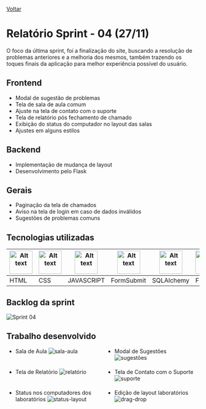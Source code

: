 <a href="../README.md">Voltar</a>

# Relatório Sprint - 04 (27/11)

O foco da última sprint, foi a finalização do site, buscando a resolução de problemas anteriores e a melhoria dos mesmos, também trazendo os toques finais da aplicação para melhor experiência possível do usuário.

## Frontend

<ul>
  <li>Modal de sugestão de problemas</li>
  <li>Tela de sala de aula comum</li>
  <li>Ajuste na tela de contato com o suporte</li>
  <li>Tela de relatório pós fechamento de chamado</li>
  <li>Exibição do status do computador no layout das salas</li>
  <li>Ajustes em alguns estilos</li>
</ul>

## Backend

<ul>
  <li>Implementação de mudança de layout</li>
  <li>Desenvolvimento pelo Flask</li>
</ul>

## Gerais

<ul>
  <li>Paginação da tela de chamados</li>
  <li>Aviso na tela de login em caso de dados inválidos</li>
  <li>Sugestões de problemas comuns</li>
</ul>

## Tecnologias utilizadas

<table>
<thead>
    <th><img
  src="https://user-images.githubusercontent.com/89823203/188508559-2e9b2add-9fb0-427f-b812-3201f43f9c57.png"
  alt="Alt text"
  title="Optional title"
  style="display: inline-block; margin: 0 auto; width: 60px"></th>
  <th><img
  src="https://user-images.githubusercontent.com/89823203/188508718-75027df1-8a91-4a47-94b5-ce2664c6f2be.png"
  alt="Alt text"
  title="Optional title"
  style="display: inline-block; margin: 0 auto; width: 60px"></th>
  <th><img
  src="https://user-images.githubusercontent.com/89823203/190717820-53e9f06b-1aec-4e46-91e1-94ea2cf07100.svg"
  alt="Alt text"
  title="Optional title"
  style="display: inline-block; margin: 0 auto; width: 60px"></th>
  <th><img
  src="https://formsubmit.io/static/app/images/formsubmit.png"
  alt="Alt text"
  title="Optional title"
  style="display: inline-block; margin: 0 auto; width: 60px"></th>
  <th><img
  src="https://user-images.githubusercontent.com/111662298/194792797-9a47cc21-1f66-40d9-8609-a7aff1f91aab.png"
  alt="Alt text"
  title="Optional title"
  style="display: inline-block; margin: 0 auto; width: 60px"></th>
  <th><img
  src="https://user-images.githubusercontent.com/111662298/194792817-77eeca0b-d33c-4b04-9094-4ec4d2c01c3a.png"
  alt="Alt text"
  title="Optional title"
  style="display: inline-block; margin: 0 auto; width: 60px"></th>
  <th><img
  src="https://user-images.githubusercontent.com/111662298/194792757-9e6fb775-18e9-49b8-a597-1008c6ea4b5a.png"
  alt="Alt text"
  title="Optional title"
  style="display: inline-block; margin: 0 auto; width: 60px"></th>
  </thead>
  <tbody>
    <td>HTML</td>
    <td>CSS</td>
    <td>JAVASCRIPT</td>
    <td>FormSubmit</td>
    <td>SQLAlchemy</td>
    <td>Flask</td>
    <td>Python</td>
  </tbody>
</table>

## Backlog da sprint
<img src="https://user-images.githubusercontent.com/111662298/204104694-6a252fdd-c4dc-4aaf-a94c-71d12e803a45.png" alt="Sprint 04"/>

## Trabalho desenvolvido

<ul style="display: grid; gap: 20px; grid-template-columns: auto auto">
  <li>Sala de Aula
    <img src="https://user-images.githubusercontent.com/111662298/204184385-03843bfa-74e3-4d66-9340-5925da50867e.png" alt="sala-aula"/>
  </li>
  <li>Modal de Sugestões
    <img src="https://user-images.githubusercontent.com/111662298/204185901-b2249074-012f-44b5-af46-e37fff65b69a.png" alt="sugestões"/>
  </li>
  <li>Tela de Relatório
    <img src="https://user-images.githubusercontent.com/111662298/204184558-3bb7dcd1-193d-4693-a4f8-9df6b1403772.png" alt="relatório"/>
  </li>
  <li>Tela de Contato com o Suporte
    <img src="https://user-images.githubusercontent.com/111662298/204184679-936845dd-4d34-4f8c-aad3-3bd982e3322a.png" alt="suporte"/>
  </li>
  <li>Status nos computadores dos laboratórios
    <img src="https://user-images.githubusercontent.com/111662298/204184829-7d54a22a-f3b7-45d5-bb08-46d6109dc345.png" alt="status-layout"/>
  </li>
  <li>Edição de layout laboratórios
    <img src="https://user-images.githubusercontent.com/111662298/204185392-4dca494a-ed3e-49fe-a272-791ed4360a81.jpg" alt="drag-drop"/>
  </li>
</ul>
